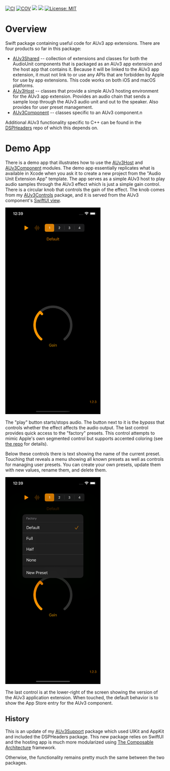 [![CI](https://github.com/bradhowes/auv3-support/actions/workflows/CI.yml/badge.svg)](https://github.com/bradhowes/auv3-support/actions/workflows/CI.yml)
[![COV](https://img.shields.io/endpoint?url=https://gist.githubusercontent.com/bradhowes/9216666566d5badd2c824d3524181377/raw/auv3-support-coverage.json)](https://github.com/bradhowes/auv3-support/blob/main/.github/workflows/CI.yml)
[![](https://img.shields.io/endpoint?url=https%3A%2F%2Fswiftpackageindex.com%2Fapi%2Fpackages%2Fbradhowes%2Fauv3-support%2Fbadge%3Ftype%3Dswift-versions)](https://swiftpackageindex.com/bradhowes/auv3-support)
[![](https://img.shields.io/endpoint?url=https%3A%2F%2Fswiftpackageindex.com%2Fapi%2Fpackages%2Fbradhowes%2Fauv3-support%2Fbadge%3Ftype%3Dplatforms)](https://swiftpackageindex.com/bradhowes/auv3-support)
[![License: MIT](https://img.shields.io/badge/License-MIT-A31F34.svg)](https://opensource.org/licenses/MIT)

# Overview

Swift package containing useful code for AUv3 app extensions. There are four products so far in this package:

- [AUv3Shared][s] -- collection of extensions and classes for both the AudioUnit components that is packaged
  as an AUv3 app extension and the host app that contains it. Because it will be linked to the AUv3 app
  extension, it must not link to or use any APIs that are forbidden by Apple for use by app extensions.
  This code works on both iOS and macOS platforms.
- [AUv3Host][h] -- classes that provide a simple AUv3 hosting environment for the AUv3 app extension.
  Provides an audio chain that sends a sample loop through the AUv3 audio unit and out to the speaker. Also
  provides for user preset management.
- [AUv3Component][c] -- classes specific to an AUv3 component.n

Additional AUv3 functionality specific to C++ can be found in the [DSPHeaders][dh] repo of which this depends on.

# Demo App

There is a demo app that illustrates how to use the [AUv3Host][h] and [AUv3Component][c] modules. The demo app
essentially replicates what is available in Xcode when you ask it to create a new project from the "Audio Unit Extension
App" template. The app serves as a simple AUv3 host to play audio samples through the AUv3 effect which is just a simple
gain control. There is a circular knob that controls the gain of the effect. The knob comes from my [AUv3Controls][ac]
package, and it is served from the AUv3 component's [SwiftUI view](AUv3Demo/AUv3DemoExtension/UI/AUMainView.swift).

<img src="media/AUv3Demo.png" width="300">

The "play" button starts/stops audio. The button next to it is the _bypass_ that controls whether the effect affects the
audio output. The last control provides quick access to the "factory" presets. This control attempts to mimic Apple's
own segmented control but supports accented coloring (see [the repo][sc] for details). 

Below these controls there is text showing the name of the current preset. Touching that reveals a menu showing all
known presets as well as controls for managing user presets. You can create your own presets, update them with new
values, rename them, and delete them.

<img src="media/Menu.png" width="300">

The last control is at the lower-right of the screen showing the version of the AUv3 application extension. When
touched, the default behavior is to show the App Store entry for the AUv3 component.

## History

This is an update of my [AUv3Support][old] package which used UIKit and AppKit and included the DSPHeaders package. This
new package relies on SwiftUI and the hosting app is much more modularized using [The Composable Architecture][tca]
framework.

Otherwise, the functionality remains pretty much the same between the two packages.

[s]: Sources/AUv3Shared
[h]: Sources/AUv3Host
[c]: Sources/AUv3Component
[dh]: https://github.com/bradhowes/DSPHeaders
[old]: https://github.com/bradhowes/AUv3Support
[tca]: https://github.com/pointfreeco/swift-composable-architecture
[ac]: https://github.com/bradhowes/AUv3Controls
[sc]: https://github.com/bradhowes/brh-segmented-control
